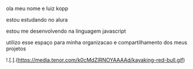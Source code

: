  ola meu nome e luiz kopp
 
estou estudando no alura                                                                 

estou me desenvolvendo na linguagem javascript 

utilizo esse espaço para minha organizacao  e compartilhamento dos meus projetos




!.[.].(https://media.tenor.com/k0cMdZIRNOYAAAAd/kayaking-red-bull.gif)
